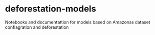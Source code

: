 # deforestation-models
Notebooks and documentattion for models based on Amazonas dataset conflagration and deforestation
